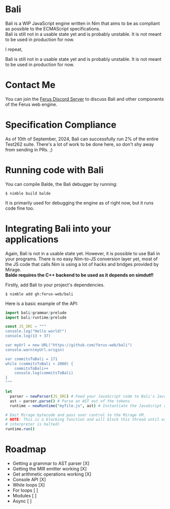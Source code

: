 # Bali
Bali is a WIP JavaScript engine written in Nim that aims to be as compliant as possible to the ECMAScript specifications. \
Bali is still not in a usable state yet and is probably unstable. It is not meant to be used in production for now.

I repeat,

Bali is still not in a usable state yet and is probably unstable. It is not meant to be used in production for now.

# Contact Me
You can join the [Ferus Discord Server](https://discord.gg/9MwfGn2Jkb) to discuss Bali and other components of the Ferus web engine.

# Specification Compliance
As of 10th of September, 2024, Bali can successfully run 2% of the entire Test262 suite. There's a lot of work to be done here, so don't shy away from sending in PRs. ;)

# Running code with Bali
You can compile Balde, the Bali debugger by running:
```
$ nimble build balde
```
It is primarily used for debugging the engine as of right now, but it runs code fine too.

# Integrating Bali into your applications
Again, Bali is not in a usable state yet. However, it is possible to use Bali in your programs. There is no easy Nim-to-JS conversion layer yet, most of the JS code that calls Nim is using a lot of hacks and bridges provided by Mirage. \
**Balde requires the C++ backend to be used as it depends on simdutf!**

Firstly, add Bali to your project's dependencies.
```
$ nimble add gh:ferus-web/bali
```
Here is a basic example of the API:
```nim
import bali/grammar/prelude
import bali/runtime/prelude

const JS_SRC = """
console.log("Hello world!")
console.log(13 + 37)

var myUrl = new URL("https://github.com/ferus-web/bali")
console.warn(myUrl.origin)

var commitsToBali = 171
while (commitsToBali < 2000) {
    commitsToBali++
    console.log(commitsToBali)
}
"""

let 
  parser = newParser(JS_SRC) # Feed your JavaScript code to Bali's JavaScript parser
  ast = parser.parse() # Parse an AST out of the tokens
  runtime = newRuntime("myfile.js", ast) # Instantiate the JavaScript runtime.

# Emit Mirage bytecode and pass over control to the Mirage VM.
# NOTE: This is a blocking function and will block this thread until execution is completed (or an error is encountered and the
# interpreter is halted)
runtime.run()
```

# Roadmap
- Getting a grammar to AST parser      [X]
- Getting the MIR emitter working      [X]
- Get arithmetic operations working    [X]
- Console API                          [X]
- While loops                          [X]
- For loops                            [ ]
- Modules                              [ ]
- Async                                [ ]
